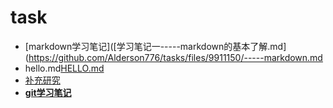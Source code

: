 # task
- [markdown学习笔记]([学习笔记一-----markdown的基本了解.md](https://github.com/Alderson776/tasks/files/9911150/-----markdown.md
- hello.md[HELLO.md](https://github.com/Alderson776/tasks/files/9911165/HELLO.md)
- [补充研究](https://github.com/Alderson776/tasks/blob/main/%E8%A1%A5%E5%85%85%E7%A0%94%E7%A9%B6%E2%80%94%E2%80%94%E5%AF%B9github%E4%B8%AD%E6%8F%92%E5%85%A5%E5%9B%BE%E7%89%87%E7%9A%84%E7%A0%94%E7%A9%B6.md)
- [**git学习笔记**](https://github.com/Alderson776/tasks/blob/main/git%E5%AD%A6%E4%B9%A0%E7%AC%94%E8%AE%B0.md)
